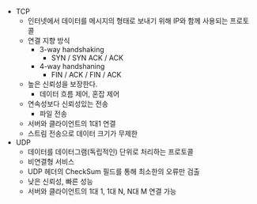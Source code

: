 - TCP
	- 인터넷에서 데이터를 메시지의 형태로 보내기 위해 IP와 함께 사용되는 프로토콜
	- 연결 지향 방식
		- 3-way handshaking 
			- SYN / SYN ACK / ACK
		- 4-way handshaning
			- FIN / ACK / FIN / ACK
	- 높은 신뢰성을 보장한다.
		- 데이터 흐름 제어, 혼잡 제어
	- 연속성보다 신뢰성있는 전송
		- 파일 전송
	- 서버와 클라이언트의 1대1 연결
	- 스트림 전송으로 데이터 크기가 무제한
- UDP
	- 데이터를 데이터그램(독립적인) 단위로 처리하는 프로토콜
	- 비연결형 서비스
	- UDP 헤더의 CheckSum 필드를 통해 최소한의 오류만 검출
	- 낮은 신뢰성, 빠른 성능
	- 서버와 클라이언트의 1대 1, 1대 N, N대 M 연결 가능
